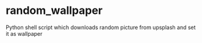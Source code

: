 # random_wallpaper
Python shell script which downloads random picture from upsplash and set it as wallpaper
